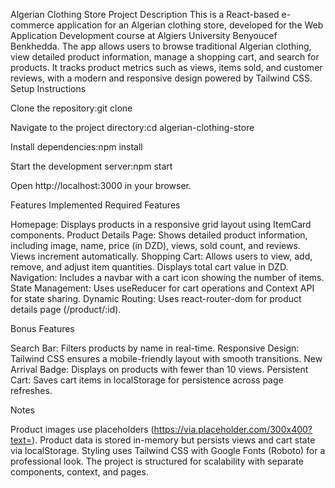 Algerian Clothing Store
Project Description
This is a React-based e-commerce application for an Algerian clothing store, developed for the Web Application Development course at Algiers University Benyoucef Benkhedda. The app allows users to browse traditional Algerian clothing, view detailed product information, manage a shopping cart, and search for products. It tracks product metrics such as views, items sold, and customer reviews, with a modern and responsive design powered by Tailwind CSS.
Setup Instructions

Clone the repository:git clone <repository-url>


Navigate to the project directory:cd algerian-clothing-store


Install dependencies:npm install


Start the development server:npm start


Open http://localhost:3000 in your browser.

Features Implemented
Required Features

Homepage: Displays products in a responsive grid layout using ItemCard components.
Product Details Page: Shows detailed product information, including image, name, price (in DZD), views, sold count, and reviews. Views increment automatically.
Shopping Cart: Allows users to view, add, remove, and adjust item quantities. Displays total cart value in DZD.
Navigation: Includes a navbar with a cart icon showing the number of items.
State Management: Uses useReducer for cart operations and Context API for state sharing.
Dynamic Routing: Uses react-router-dom for product details page (/product/:id).

Bonus Features

Search Bar: Filters products by name in real-time.
Responsive Design: Tailwind CSS ensures a mobile-friendly layout with smooth transitions.
New Arrival Badge: Displays on products with fewer than 10 views.
Persistent Cart: Saves cart items in localStorage for persistence across page refreshes.

Notes

Product images use placeholders (https://via.placeholder.com/300x400?text=<ProductName>).
Product data is stored in-memory but persists views and cart state via localStorage.
Styling uses Tailwind CSS with Google Fonts (Roboto) for a professional look.
The project is structured for scalability with separate components, context, and pages.

